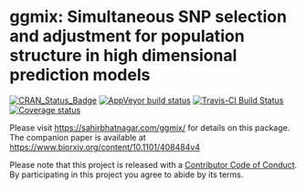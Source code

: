 # ggmix: Simultaneous SNP selection and adjustment for population structure in high dimensional prediction models

<!-- badges: start -->
[![CRAN_Status_Badge](http://www.r-pkg.org/badges/version/ggmix)](https://cran.r-project.org/package=ggmix)
[![AppVeyor build status](https://ci.appveyor.com/api/projects/status/github/sahirbhatnagar/ggmix?branch=master&svg=true)](https://ci.appveyor.com/project/sahirbhatnagar/ggmix)
[![Travis-CI Build Status](https://travis-ci.org/sahirbhatnagar/ggmix.svg?branch=master)](https://travis-ci.org/sahirbhatnagar/ggmix)
[![Coverage status](https://codecov.io/gh/sahirbhatnagar/ggmix/branch/master/graph/badge.svg)](https://codecov.io/github/sahirbhatnagar/ggmix?branch=master)
  <!-- badges: end -->


Please visit https://sahirbhatnagar.com/ggmix/ for details on this package.   
The companion paper is available at https://www.biorxiv.org/content/10.1101/408484v4

Please note that this project is released with a [Contributor Code of Conduct](CONDUCT.md). By participating in this project you agree to abide by its terms.

